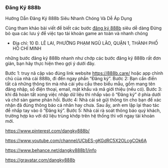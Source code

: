 ### Đăng Ký 888b

Hướng Dẫn Đăng Ký 888b Siêu Nhanh Chóng Và Dễ Áp Dụng

Cùng tham khảo bài viết để biết các bước [đăng ký 888b](https://888b.care/dang-ky/) siêu dễ dàng Đừng bỏ qua các lưu ý để việc tạo tài khoản game an toàn và nhanh chóng

- Địa chỉ: 10 Đ. LÊ LAI, PHƯỜNG PHẠM NGŨ LÃO, QUẬN 1, THÀNH PHỐ HỒ CHÍ MINH

những bước đăng ký 888b nhanh như chớp
các bước đăng ký 888b rất đơn giản, bạn hãy thực hiện theo gợi ý dưới đây.

Bước 1: truy nã cập vào đúng link website https://888b.care/ hoặc app chính chủ của nhà cái 888b, đi đến ngay phần “Đăng ký”.
Bước 2: Bạn cần điền tất cả những thông tin mà nhà cái yêu cầu theo biểu mẫu, gồm mang tên đăng nhập, số điện thoại, email, mật khẩu và mã giới thiệu (nếu có).
Bước 3: khi đã hoàn tất xong việc nhập dữ liệu thì nhấp vào ô “Đăng ký” ở phía dưới và chờ sàn game phản hồi.
Bước 4: Nhà cái sẽ gửi thông tin cho bạn để xác nhận đã đúng thông báo cá nhân hay chưa. Sau ấy, anh em lặp lại thao tác để nhấp tay vào ô “Đăng ký”.
Bước 5: Nhà cái rà soát thông báo quý khách, trường hợp ko với dữ liệu trùng khớp trên hệ thống thì với ngay tài khoản mới.

https://www.pinterest.com/dangky888b/

https://www.youtube.com/channel/UCbES-gKGdRC5X2OLcgCOk6A

https://www.behance.net/dangky888b1/info

https://gravatar.com/dangky888b
